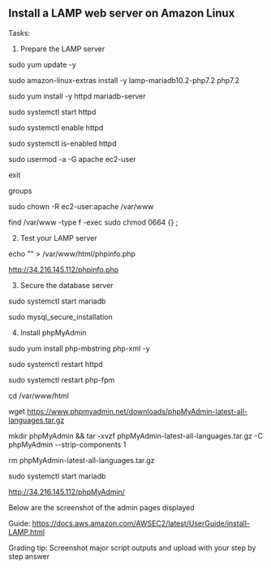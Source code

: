 ## Install a LAMP web server on Amazon Linux

Tasks:

1. Prepare the LAMP server

sudo yum update -y 

sudo amazon-linux-extras install -y lamp-mariadb10.2-php7.2 php7.2

sudo yum install -y httpd mariadb-server

sudo systemctl start httpd

sudo systemctl enable httpd

sudo systemctl is-enabled httpd

sudo usermod -a -G apache ec2-user

exit

groups

sudo chown -R ec2-user:apache /var/www

find /var/www -type f -exec sudo chmod 0664 {} \;


2. Test your LAMP server

echo "<?php phpinfo(); ?>" > /var/www/html/phpinfo.php

http://34.216.145.112/phpinfo.php


3. Secure the database server

sudo systemctl start mariadb

sudo mysql_secure_installation


4. Install phpMyAdmin

sudo yum install php-mbstring php-xml -y

sudo systemctl restart httpd

sudo systemctl restart php-fpm

cd /var/www/html

wget https://www.phpmyadmin.net/downloads/phpMyAdmin-latest-all-languages.tar.gz

mkdir phpMyAdmin && tar -xvzf phpMyAdmin-latest-all-languages.tar.gz -C phpMyAdmin --strip-components 1

rm phpMyAdmin-latest-all-languages.tar.gz

sudo systemctl start mariadb

http://34.216.145.112/phpMyAdmin/

Below are the screenshot of the admin pages displayed




Guide: https://docs.aws.amazon.com/AWSEC2/latest/UserGuide/install-LAMP.html

Grading tip:  Screenshot major script outputs and upload with your step by step answer
